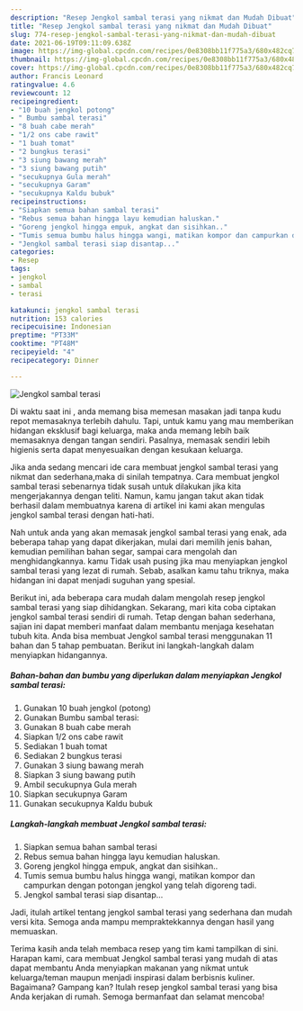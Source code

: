 ```yaml
---
description: "Resep Jengkol sambal terasi yang nikmat dan Mudah Dibuat"
title: "Resep Jengkol sambal terasi yang nikmat dan Mudah Dibuat"
slug: 774-resep-jengkol-sambal-terasi-yang-nikmat-dan-mudah-dibuat
date: 2021-06-19T09:11:09.638Z
image: https://img-global.cpcdn.com/recipes/0e8308bb11f775a3/680x482cq70/jengkol-sambal-terasi-foto-resep-utama.jpg
thumbnail: https://img-global.cpcdn.com/recipes/0e8308bb11f775a3/680x482cq70/jengkol-sambal-terasi-foto-resep-utama.jpg
cover: https://img-global.cpcdn.com/recipes/0e8308bb11f775a3/680x482cq70/jengkol-sambal-terasi-foto-resep-utama.jpg
author: Francis Leonard
ratingvalue: 4.6
reviewcount: 12
recipeingredient:
- "10 buah jengkol potong"
- " Bumbu sambal terasi"
- "8 buah cabe merah"
- "1/2 ons cabe rawit"
- "1 buah tomat"
- "2 bungkus terasi"
- "3 siung bawang merah"
- "3 siung bawang putih"
- "secukupnya Gula merah"
- "secukupnya Garam"
- "secukupnya Kaldu bubuk"
recipeinstructions:
- "Siapkan semua bahan sambal terasi"
- "Rebus semua bahan hingga layu kemudian haluskan."
- "Goreng jengkol hingga empuk, angkat dan sisihkan.."
- "Tumis semua bumbu halus hingga wangi, matikan kompor dan campurkan dengan potongan jengkol yang telah digoreng tadi."
- "Jengkol sambal terasi siap disantap..."
categories:
- Resep
tags:
- jengkol
- sambal
- terasi

katakunci: jengkol sambal terasi 
nutrition: 153 calories
recipecuisine: Indonesian
preptime: "PT33M"
cooktime: "PT48M"
recipeyield: "4"
recipecategory: Dinner

---
```



![Jengkol sambal terasi](https://img-global.cpcdn.com/recipes/0e8308bb11f775a3/680x482cq70/jengkol-sambal-terasi-foto-resep-utama.jpg)

Di waktu  saat ini , anda memang bisa memesan masakan jadi tanpa kudu repot memasaknya terlebih dahulu. Tapi, untuk kamu yang mau memberikan hidangan eksklusif bagi keluarga, maka anda memang lebih baik memasaknya dengan tangan sendiri. Pasalnya, memasak sendiri lebih higienis serta dapat menyesuaikan dengan kesukaan keluarga.

Jika anda sedang mencari ide cara membuat jengkol sambal terasi yang nikmat dan sederhana,maka di sinilah tempatnya. Cara membuat jengkol sambal terasi  sebenarnya tidak susah untuk dilakukan jika kita mengerjakannya dengan teliti. Namun, kamu jangan takut akan tidak berhasil dalam membuatnya 
karena di artikel ini kami akan mengulas jengkol sambal terasi dengan hati-hati.  



Nah untuk anda yang akan memasak jengkol sambal terasi yang enak, ada beberapa tahap yang dapat dikerjakan, mulai dari memilih jenis bahan, kemudian pemilihan bahan segar, sampai cara mengolah dan menghidangkannya. kamu Tidak usah pusing jika mau menyiapkan jengkol sambal terasi yang lezat di rumah. Sebab, asalkan kamu  tahu triknya, maka hidangan ini dapat menjadi suguhan yang spesial.

Berikut ini, ada beberapa cara mudah dalam mengolah resep jengkol sambal terasi yang siap dihidangkan. Sekarang, mari kita coba ciptakan jengkol sambal terasi sendiri di rumah. Tetap dengan bahan sederhana, sajian ini dapat memberi manfaat dalam membantu menjaga kesehatan tubuh kita. Anda bisa membuat Jengkol sambal terasi menggunakan 11 bahan dan 5 tahap pembuatan. Berikut ini langkah-langkah dalam menyiapkan hidangannya.

<!--inarticleads1-->

##### Bahan-bahan dan bumbu yang diperlukan dalam menyiapkan Jengkol sambal terasi:

1. Gunakan 10 buah jengkol (potong)
1. Gunakan  Bumbu sambal terasi:
1. Gunakan 8 buah cabe merah
1. Siapkan 1/2 ons cabe rawit
1. Sediakan 1 buah tomat
1. Sediakan 2 bungkus terasi
1. Gunakan 3 siung bawang merah
1. Siapkan 3 siung bawang putih
1. Ambil secukupnya Gula merah
1. Siapkan secukupnya Garam
1. Gunakan secukupnya Kaldu bubuk




<!--inarticleads2-->

##### Langkah-langkah membuat Jengkol sambal terasi:

1. Siapkan semua bahan sambal terasi
1. Rebus semua bahan hingga layu kemudian haluskan.
1. Goreng jengkol hingga empuk, angkat dan sisihkan..
1. Tumis semua bumbu halus hingga wangi, matikan kompor dan campurkan dengan potongan jengkol yang telah digoreng tadi.
1. Jengkol sambal terasi siap disantap...




Jadi, itulah artikel tentang  jengkol sambal terasi  yang sederhana dan mudah versi kita. Semoga anda mampu mempraktekkannya dengan hasil yang memuaskan. 

Terima kasih anda telah membaca resep yang tim kami tampilkan di sini. Harapan kami, cara membuat  Jengkol sambal terasi yang mudah di atas dapat membantu Anda menyiapkan makanan yang nikmat untuk keluarga/teman maupun menjadi inspirasi dalam berbisnis kuliner. Bagaimana? Gampang kan? Itulah resep jengkol sambal terasi yang bisa Anda kerjakan di rumah. Semoga bermanfaat dan selamat mencoba!


